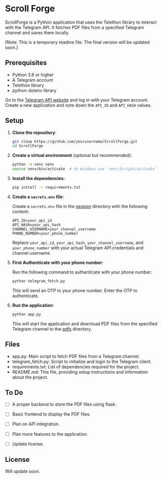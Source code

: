 # Scroll Forge

ScrollForge is a Python application that uses the Telethon library to interact with the Telegram API. It fetches PDF files from a specified Telegram channel and saves them locally.

[Note: This is a temporary readme file. The final version will be updated soon.]

## Prerequisites

- Python 3.6 or higher
- A Telegram account
- Telethon library
- python-dotenv library

Go to the [Telegram API website](https://my.telegram.org/auth) and log in with your Telegram account. Create a new application and note down the `API_ID` and `API_HASH` values.

## Setup

1. **Clone the repository**:

    ```bash
    git clone https://github.com/yourusername/ScrollForge.git
    cd ScrollForge
    ```

2. **Create a virtual environment** (optional but recommended):

    ```bash
    python -m venv venv
    source venv/bin/activate  # On Windows use `venv\Scripts\activate`
    ```

3. **Install the dependencies**:

    ```bash
    pip install -r requirements.txt
    ```

4. **Create a `secrets.env` file**:

    Create a `secrets.env` file in the [session](http://_vscodecontentref_/1) directory with the following content:

    ```plaintext
    API_ID=your_api_id
    API_HASH=your_api_hash
    CHANNEL_USERNAME=your_channel_username
    PHONE_NUMBER=your_phone_number
    ```

    Replace `your_api_id`, `your_api_hash`, `your_channel_username`, and `your_phone_number` with your actual Telegram API credentials and channel username.

5. **First Authenticate with your phone number**:

    Run the following command to authenticate with your phone number:

    ```bash
    python telegram_fetch.py
    ```

    This will send an OTP to your phone number. Enter the OTP to authenticate.

6. **Run the application**:

    ```bash
    python app.py
    ```

    This will start the application and download PDF files from the specified Telegram channel to the [pdfs](http://_vscodecontentref_/2) directory.

## Files

- app.py: Main script to fetch PDF files from a Telegram channel.
- telegram_fetch.py: Script to initialize and login to the Telegram client.
- requirements.txt: List of dependencies required for the project.
- README.md: This file, providing setup instructions and information about the project.

## To Do
- [ ] A proper backend to store the PDF files using flask.
- [ ] Basic frontend to display the PDF files.
- [ ] Plan on API integration.
- [ ] Plan more features to the application.
- [ ] Update license.


## License

Will update soon.
